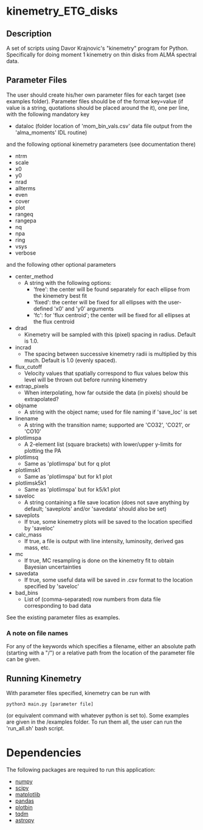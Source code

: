 # kinemetry_ETG_disks
## Description
A set of scripts using Davor Krajnovic's "kinemetry" program for Python. Specifically for doing moment 1 kinemetry on thin disks from ALMA spectral data.

## Parameter Files
The user should create his/her own parameter files for each target (see examples folder). Parameter files should be of the format key=value (if value is a string, quotations should be placed around the it), one per line, with the following mandatory key
- dataloc (folder location of 'mom_bin_vals.csv' data file output from the 'alma_moments' IDL routine)

and the following optional kinemetry parameters (see documentation there)
- ntrm
- scale
- x0
- y0
- nrad
- allterms
- even
- cover
- plot
- rangeq
- rangepa
- nq
- npa
- ring
- vsys
- verbose

and the following other optional parameters
- center_method
    - A string with the following options:
        - 'free': the center will be found separately for each ellipse from the kinemetry best fit
        - 'fixed': the center will be fixed for all ellipses with the user-defined 'x0' and 'y0' arguments
        - 'fc': for 'flux centroid'; the center will be fixed for all ellipses at the flux centroid
- drad
    - Kinemetry will be sampled with this (pixel) spacing in radius. Default is 1.0.
- incrad
    - The spacing between successive kinemetry radii is multiplied by this much. Default is 1.0 (evenly spaced).
- flux_cutoff
    - Velocity values that spatially correspond to flux values below this level will be thrown out before running kinemetry
- extrap_pixels
    - When interpolating, how far outside the data (in pixels) should be extrapolated?
- objname
    - A string with the object name; used for file naming if 'save_loc' is set
- linename
    - A string with the transition name; supported are 'CO32', 'CO21', or 'CO10'
- plotlimspa
    - A 2-element list (square brackets) with lower/upper y-limits for plotting the PA
- plotlimsq
    - Same as 'plotlimspa' but for q plot
- plotlimsk1
    - Same as 'plotlimspa' but for k1 plot
- plotlimsk5k1
    - Same as 'plotlimspa' but for k5/k1 plot
- saveloc
    - A string containing a file save location (does not save anything by default; 'saveplots' and/or 'savedata' should also be set)
- saveplots
    - If true, some kinemetry plots will be saved to the location specified by 'saveloc'
- calc_mass
    - If true, a file is output with line intensity, luminosity, derived gas mass, etc.
- mc
    - If true, MC resampling is done on the kinemetry fit to obtain Bayesian uncertainties
- savedata
    - If true, some useful data will be saved in .csv format to the location specified by 'saveloc'
- bad_bins
    - List of (comma-separated) row numbers from data file corresponding to bad data

See the existing parameter files as examples.

### A note on file names
For any of the keywords which specifies a filename, either an absolute path (starting with a "/") or a relative path from the location of the parameter file can be given.

## Running Kinemetry
With parameter files specified, kinemetry can be run with
```
python3 main.py [parameter file]
```
(or equivalent command with whatever python is set to). Some examples are given in the /examples folder. To run them all, the user can run the 'run_all.sh' bash script.

# Dependencies
The following packages are required to run this application:
- [numpy](https://numpy.org/)
- [scipy](https://scipy.org/)
- [matplotlib](https://matplotlib.org/)
- [pandas](https://pypi.org/project/pandas/)
- [plotbin](https://pypi.org/project/plotbin/)
- [tqdm](https://tqdm.github.io/)
- [astropy](https://www.astropy.org/)
